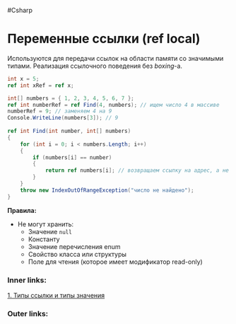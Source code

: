#Csharp 

# Переменные ссылки (ref local)

Используются для передачи ссылок на области памяти со значимыми типами.
Реализация ссылочного поведения без *boxing*-а.

```csharp
int x = 5;
ref int xRef = ref x;
```

```csharp
int[] numbers = { 1, 2, 3, 4, 5, 6, 7 };
ref int numberRef = ref Find(4, numbers); // ищем число 4 в массиве
numberRef = 9; // заменяем 4 на 9
Console.WriteLine(numbers[3]); // 9
 
ref int Find(int number, int[] numbers)
{
    for (int i = 0; i < numbers.Length; i++)
    {
        if (numbers[i] == number)
        {
            return ref numbers[i]; // возвращаем ссылку на адрес, а не само значение
        }
    }
    throw new IndexOutOfRangeException("число не найдено");
}
```

**Правила:**
- Не могут хранить: 
	- Значение `null`
	- Константу
	- Значение перечисления enum
	- Свойство класса или структуры
	- Поле для чтения (которое имеет модификатор read-only)

### Inner links:
[1. Типы ссылки и типы значения](1.%20Languages/C-sharp/0.%20Введение/1.%20Типы%20данных/1.%20Типы%20ссылки%20и%20типы%20значения.md)


### Outer links:


